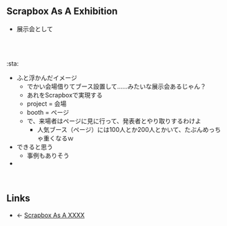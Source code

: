 ## Scrapbox As A Exhibition
- 展示会として

<br>

<br>

:sta:

- ふと浮かんだイメージ
    - でかい会場借りてブース設置して……みたいな展示会あるじゃん？
    - あれをScrapboxで実現する
    - project = 会場
    - booth = ページ
    - で、来場者はページに見に行って、発表者とやり取りするわけよ
        - 人気ブース（ページ）には100人とか200人とかいて、たぶんめっちゃ重くなるｗ
- できると思う
    - 事例もありそう
- 

<br>

## Links
- ← [Scrapbox As A XXXX](Scrapbox_As_A_XXXX.md)


